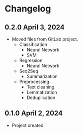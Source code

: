 # Changelog

## 0.2.0 April 3, 2024
* Moved files from GitLab project.
  * Classification
    * Neural Network
    * SVM
  * Regression
    * Neural Network
  * Seq2Seq
    * Summarization
  * Preprocessing
    * Text cleaning
    * Lemmatization
    * Deduplication

## 0.1.0 April 2, 2024
* Project created.
